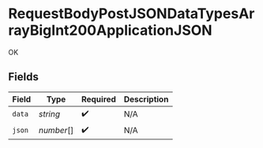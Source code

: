 # RequestBodyPostJSONDataTypesArrayBigInt200ApplicationJSON

OK


## Fields

| Field              | Type               | Required           | Description        |
| ------------------ | ------------------ | ------------------ | ------------------ |
| `data`             | *string*           | :heavy_check_mark: | N/A                |
| `json`             | *number*[]         | :heavy_check_mark: | N/A                |